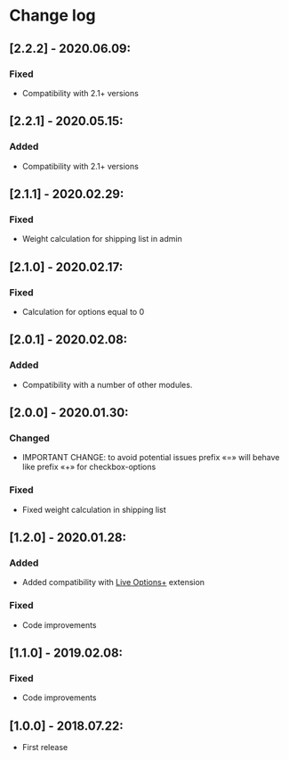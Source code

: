 # Change log

## [2.2.2] - 2020.06.09:
### Fixed
- Compatibility with 2.1+ versions

## [2.2.1] - 2020.05.15:
### Added
- Compatibility with 2.1+ versions

## [2.1.1] - 2020.02.29:
### Fixed
- Weight calculation for shipping list in admin

## [2.1.0] - 2020.02.17:
### Fixed
- Calculation for options equal to 0

## [2.0.1] - 2020.02.08:
### Added
- Compatibility with a number of other modules.

## [2.0.0] - 2020.01.30:
### Changed
- IMPORTANT CHANGE: to avoid potential issues prefix «=» will behave like prefix «+» for checkbox-options
### Fixed
- Fixed weight calculation in shipping list

## [1.2.0] - 2020.01.28:
### Added
- Added compatibility with [Live Options+](https://www.opencart.com/index.php?route=marketplace/extension/info&extension_id=36005) extension
### Fixed
- Code improvements

## [1.1.0] - 2019.02.08:
### Fixed
- Code improvements

## [1.0.0] - 2018.07.22:
- First release
